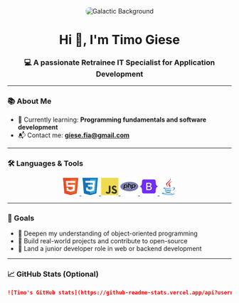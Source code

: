 <div align="center">
  <img src="https://wallpapers.com/images/high/4k-universe-planet-with-gas-cloud-6zz6fuewtvgxwnh1.webp" alt="Galactic Background" style="max-width: 100%; border-radius: 8px;" />
</div>

<h1 align="center">Hi 👋, I'm Timo Giese</h1>
<h3 align="center">💻 A passionate Retrainee IT Specialist for Application Development</h3>

---

### 📚 About Me

- 🌱 Currently learning: **Programming fundamentals and software development**
- 📬 Contact me: **giese.fia@gmail.com**

---

### 🛠️ Languages & Tools

<div align="center">

<a href="https://www.w3.org/html/" target="_blank">
  <img src="https://raw.githubusercontent.com/devicons/devicon/master/icons/html5/html5-original.svg" alt="HTML5" width="40" height="40"/>
</a>
<a href="https://www.w3schools.com/css/" target="_blank">
  <img src="https://raw.githubusercontent.com/devicons/devicon/master/icons/css3/css3-original.svg" alt="CSS3" width="40" height="40"/>
</a>
<a href="https://www.javascript.com/" target="_blank">
  <img src="https://raw.githubusercontent.com/devicons/devicon/master/icons/javascript/javascript-original.svg" alt="JavaScript" width="40" height="40"/>
</a>
<a href="https://www.php.net/" target="_blank">
  <img src="https://raw.githubusercontent.com/devicons/devicon/master/icons/php/php-original.svg" alt="PHP" width="40" height="40"/>
</a>
<a href="https://getbootstrap.com" target="_blank">
  <img src="https://raw.githubusercontent.com/devicons/devicon/master/icons/bootstrap/bootstrap-plain.svg" alt="Bootstrap" width="40" height="40"/>
</a>
<a href="https://www.java.com" target="_blank">
  <img src="https://raw.githubusercontent.com/devicons/devicon/master/icons/java/java-original.svg" alt="Java" width="40" height="40"/>
</a>

</div>

---

### 🚀 Goals

- 🧠 Deepen my understanding of object-oriented programming
- 💼 Build real-world projects and contribute to open-source
- 🎯 Land a junior developer role in web or backend development

---

### 📈 GitHub Stats (Optional)

>

```md
![Timo's GitHub stats](https://github-readme-stats.vercel.app/api?username=fiaTG&show_icons=true&theme=github_dark)



